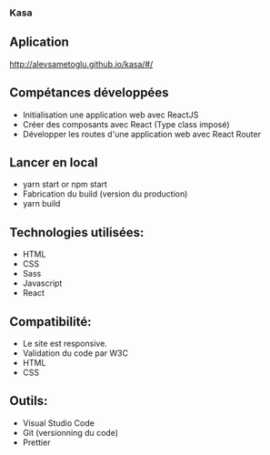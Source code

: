 ### Kasa

## Aplication

http://alevsametoglu.github.io/kasa/#/

## Compétances développées

- Initialisation une application web avec ReactJS
- Créer des composants avec React (Type class imposé)
- Développer les routes d'une application web avec React Router

## Lancer en local

- yarn start or npm start
- Fabrication du build (version du production)
- yarn build

## Technologies utilisées:

- HTML
- CSS
- Sass
- Javascript
- React

## Compatibilité:

- Le site est responsive.
- Validation du code par W3C
- HTML
- CSS

## Outils:

- Visual Studio Code
- Git (versionning du code)
- Prettier

